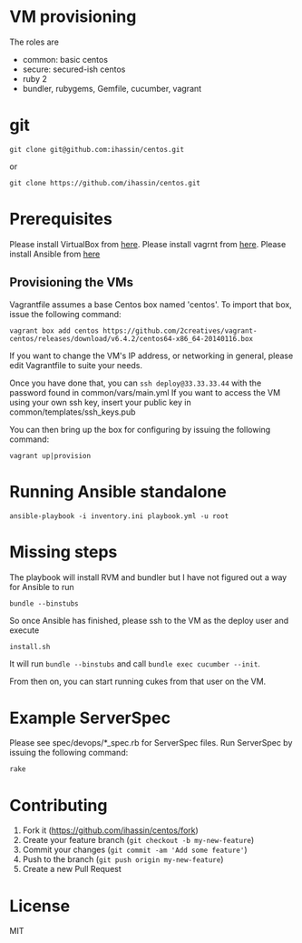 # VM provisioning

The roles are
- common: basic centos
- secure: secured-ish centos
- ruby 2
- bundler, rubygems, Gemfile, cucumber, vagrant

# git

```
git clone git@github.com:ihassin/centos.git
```

or

```
git clone https://github.com/ihassin/centos.git
```

# Prerequisites

Please install VirtualBox from [here](https://www.virtualbox.org/wiki/Downloads).
Please install vagrnt from [here](https://docs.vagrantup.com/v2/installation).
Please install Ansible from [here](http://docs.ansible.com/ansible/intro_installation.html#getting-ansible)

## Provisioning the VMs

Vagrantfile assumes a base Centos box named 'centos'. To import that box, issue the following command:

```
vagrant box add centos https://github.com/2creatives/vagrant-centos/releases/download/v6.4.2/centos64-x86_64-20140116.box
```

If you want to change the VM's IP address, or networking in general, please edit Vagrantfile to suite your needs.

Once you have done that, you can ```ssh deploy@33.33.33.44``` with the password found in common/vars/main.yml
If you want to access the VM using your own ssh key, insert your public key in common/templates/ssh_keys.pub

You can then bring up the box for configuring by issuing the following command:

```
vagrant up|provision
```

# Running Ansible standalone

```
ansible-playbook -i inventory.ini playbook.yml -u root
```

# Missing steps

The playbook will install RVM and bundler but I have not figured out a way for Ansible to run

```
bundle --binstubs
```

So once Ansible has finished, please ssh to the VM as the deploy user and execute

```
install.sh
```

It will run ```bundle --binstubs``` and call ```bundle exec cucumber --init```.

From then on, you can start running cukes from that user on the VM.

# Example ServerSpec

Please see spec/devops/*_spec.rb for ServerSpec files.
Run ServerSpec by issuing the following command:

```
rake
```


# Contributing

1. Fork it (https://github.com/ihassin/centos/fork)
2. Create your feature branch (`git checkout -b my-new-feature`)
3. Commit your changes (`git commit -am 'Add some feature'`)
4. Push to the branch (`git push origin my-new-feature`)
5. Create a new Pull Request

# License

MIT

